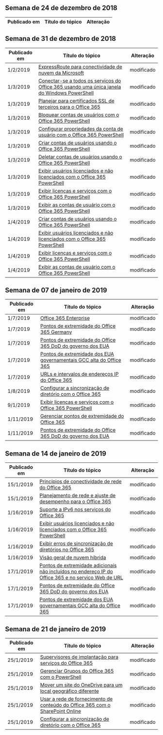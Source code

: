 <!-- This file is generated automatically each week. Changes made to this file will be overwritten.-->




## <a name="week-of-december-24-2018"></a>Semana de 24 de dezembro de 2018


| Publicado em |Título do tópico | Alteração |
|------|------------|--------|


## <a name="week-of-december-31-2018"></a>Semana de 31 de dezembro de 2018


| Publicado em |Título do tópico | Alteração |
|------|------------|--------|
| 1/2/2019 | [ExpressRoute para conectividade de nuvem da Microsoft](/Office365/Enterprise/expressroute-for-microsoft-cloud-connectivity) | modificado |
| 1/3/2019 | [Conectar-se a todos os serviços do Office 365 usando uma única janela do Windows PowerShell](/Office365/Enterprise/powershell/connect-to-all-office-365-services-in-a-single-windows-powershell-window) | modificado |
| 1/3/2019 | [Planejar para certificados SSL de terceiros para o Office 365](/Office365/Enterprise/plan-for-third-party-ssl-certificates) | modificado |
| 1/3/2019 | [Bloquear contas de usuários com o Office 365 PowerShell](/Office365/Enterprise/powershell/block-user-accounts-with-office-365-powershell) | modificado |
| 1/3/2019 | [Configurar propriedades da conta de usuário com o Office 365 PowerShell](/Office365/Enterprise/powershell/configure-user-account-properties-with-office-365-powershell) | modificado |
| 1/3/2019 | [Criar contas de usuários usando o Office 365 PowerShell](/Office365/Enterprise/powershell/create-user-accounts-with-office-365-powershell) | modificado |
| 1/3/2019 | [Deletar contas de usuários usando o Office 365 PowerShell](/Office365/Enterprise/powershell/delete-and-restore-user-accounts-with-office-365-powershell) | modificado |
| 1/3/2019 | [Exibir usuários licenciados e não licenciados com o Office 365 PowerShell](/Office365/Enterprise/powershell/view-licensed-and-unlicensed-users-with-office-365-powershell) | modificado |
| 1/3/2019 | [Exibir licenças e serviços com o Office 365 PowerShell](/Office365/Enterprise/powershell/view-licenses-and-services-with-office-365-powershell) | modificado |
| 1/3/2019 | [Exibir as contas de usuário com o Office 365 PowerShell](/Office365/Enterprise/powershell/view-user-accounts-with-office-365-powershell) | modificado |
| 1/4/2019 | [Criar contas de usuários usando o Office 365 PowerShell](/Office365/Enterprise/powershell/create-user-accounts-with-office-365-powershell) | modificado |
| 1/4/2019 | [Exibir usuários licenciados e não licenciados com o Office 365 PowerShell](/Office365/Enterprise/powershell/view-licensed-and-unlicensed-users-with-office-365-powershell) | modificado |
| 1/4/2019 | [Exibir licenças e serviços com o Office 365 PowerShell](/Office365/Enterprise/powershell/view-licenses-and-services-with-office-365-powershell) | modificado |
| 1/4/2019 | [Exibir as contas de usuário com o Office 365 PowerShell](/Office365/Enterprise/powershell/view-user-accounts-with-office-365-powershell) | modificado |


## <a name="week-of-january-07-2019"></a>Semana de 07 de janeiro de 2019


| Publicado em |Título do tópico | Alteração |
|------|------------|--------|
| 1/7/2019 | [Office 365 Enterprise](/Office365/Enterprise/index) | modificado |
| 1/7/2019 | [Pontos de extremidade do Office 365 Germany](/Office365/Enterprise/office-365-germany-endpoints) | modificado |
| 1/7/2019 | [Pontos de extremidade do Office 365 DoD do governo dos EUA](/Office365/Enterprise/office-365-u-s-government-dod-endpoints) | modificado |
| 1/7/2019 | [Pontos de extremidade dos EUA governamentais GCC alta do Office 365](/Office365/Enterprise/office-365-u-s-government-gcc-high-endpoints) | modificado |
| 1/7/2019 | [URLs e intervalos de endereços IP do Office 365](/Office365/Enterprise/urls-and-ip-address-ranges) | modificado |
| 1/8/2019 | [Configurar a sincronização de diretório com o Office 365](/Office365/Enterprise/set-up-directory-synchronization) | modificado |
| 9/1/2019 | [Exibir licenças e serviços com o Office 365 PowerShell](/Office365/Enterprise/powershell/view-licenses-and-services-with-office-365-powershell) | modificado |
| 1/11/2019 | [Gerenciar pontos de extremidade do Office 365](/Office365/Enterprise/managing-office-365-endpoints) | modificado |
| 1/11/2019 | [Pontos de extremidade do Office 365 DoD do governo dos EUA](/Office365/Enterprise/office-365-u-s-government-dod-endpoints) | modificado |


## <a name="week-of-january-14-2019"></a>Semana de 14 de janeiro de 2019


| Publicado em |Título do tópico | Alteração |
|------|------------|--------|
| 15/1/2019 | [Princípios de conectividade de rede do Office 365](/Office365/Enterprise/office-365-network-connectivity-principles) | modificado |
| 15/1/2019 | [Planejamento de rede e ajuste de desempenho para o Office 365](/Office365/Enterprise/network-planning-and-performance) | modificado |
| 1/16/2019 | [Suporte a IPv6 nos serviços do Office 365](/Office365/Enterprise/ipv6-support) | modificado |
| 1/16/2019 | [Exibir usuários licenciados e não licenciados com o Office 365 PowerShell](/Office365/Enterprise/powershell/view-licensed-and-unlicensed-users-with-office-365-powershell) | modificado |
| 1/16/2019 | [Exibir erros de sincronização de diretórios no Office 365](/Office365/Enterprise/identify-directory-synchronization-errors) | modificado |
| 1/16/2019 | [Visão geral de nuvem híbrida](/Office365/Enterprise/hybrid-cloud-overview) | modificado |
| 17/1/2019 | [Pontos de extremidade adicionais não incluídos no endereço IP do Office 365 e no serviço Web de URL](/Office365/Enterprise/additional-office365-ip-addresses-and-urls) | modificado |
| 17/1/2019 | [Pontos de extremidade do Office 365 DoD do governo dos EUA](/Office365/Enterprise/office-365-u-s-government-dod-endpoints) | modificado |
| 17/1/2019 | [Pontos de extremidade dos EUA governamentais GCC alta do Office 365](/Office365/Enterprise/office-365-u-s-government-gcc-high-endpoints) | modificado |


## <a name="week-of-january-21-2019"></a>Semana de 21 de janeiro de 2019


| Publicado em |Título do tópico | Alteração |
|------|------------|--------|
| 25/1/2019 | [Supervisores de implantação para serviços do Office 365](/Office365/Enterprise/deployment-advisors-for-office-365) | modificado |
| 25/1/2019 | [Gerenciar Grupos do Office 365 com o PowerShell](/Office365/Enterprise/manage-office-365-groups-with-powershell) | modificado |
| 25/1/2019 | [Mover um site do OneDrive para um local geográfico diferente](/Office365/Enterprise/move-onedrive-between-geo-locations) | modificado |
| 25/1/2019 | [Usar a rede de fornecimento de conteúdo do Office 365 com o SharePoint Online](/Office365/Enterprise/use-office-365-cdn-with-spo) | modificado |
| 25/1/2019 | [Configurar a sincronização de diretório com o Office 365](/Office365/Enterprise/set-up-directory-synchronization) | modificado |

